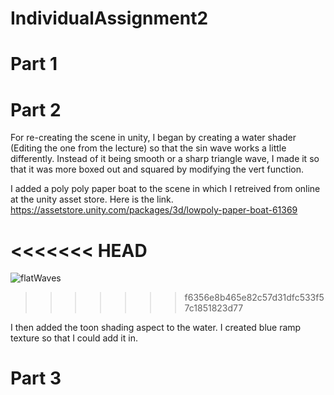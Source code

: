 # IndividualAssignment2
 

 # Part 1

 # Part 2

 For re-creating the scene in unity, I began by creating a water shader (Editing the one from the lecture) so that the sin wave works a little differently. Instead of it being smooth or a sharp triangle wave, I made it so that it was more boxed out and squared by modifying the vert function.

 I added a poly poly paper boat to the scene in which I retreived from online at the unity asset store. Here is the link. https://assetstore.unity.com/packages/3d/lowpoly-paper-boat-61369

<<<<<<< HEAD
=======
![flatWaves](https://user-images.githubusercontent.com/122996304/228300795-bc2dc217-50c2-4852-98e9-887bc524a43e.PNG)
>>>>>>> f6356e8b465e82c57d31dfc533f57c1851823d77



I then added the toon shading aspect to the water. I created blue ramp texture so that I could add it in.

 # Part 3
